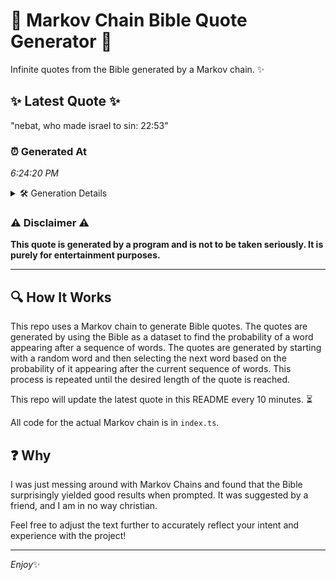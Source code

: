 # 📖 Markov Chain Bible Quote Generator 📖

Infinite quotes from the Bible generated by a Markov chain. ✨

## ✨ Latest Quote ✨
"nebat, who made israel to sin: 22:53"

### ⏰ Generated At
*6:24:20 PM*

<details>
    <summary>🛠️ Generation Details</summary>
    <p>
        <strong>🌱 Seed:</strong> nebat,<br>
        <strong>🔄 Iterations:</strong> 6<br>
        <strong>📜 Context History:</strong><br>[ nebat, ]: who<br>[ nebat,, who ]: made<br>[ nebat,, who, made ]: israel<br>[ nebat,, who, made, israel ]: to<br>[ nebat,, who, made, israel, to ]: sin:<br>[ nebat,, who, made, israel, to, sin: ]: 22:53<br>
    </p>
</details>

### ⚠️ Disclaimer ⚠️
**This quote is generated by a program and is not to be taken seriously. It is purely for entertainment purposes.**

---

## 🔍 How It Works

This repo uses a Markov chain to generate Bible quotes. The quotes are generated by using the Bible as a dataset to find the probability of a word appearing after a sequence of words. The quotes are generated by starting with a random word and then selecting the next word based on the probability of it appearing after the current sequence of words. This process is repeated until the desired length of the quote is reached.

This repo will update the latest quote in this README every 10 minutes. ⏳

All code for the actual Markov chain is in `index.ts`.

## ❓ Why

I was just messing around with Markov Chains and found that the Bible surprisingly yielded good results when prompted. 
It was suggested by a friend, and I am in no way christian.

Feel free to adjust the text further to accurately reflect your intent and experience with the project!

---

*Enjoy*✨
